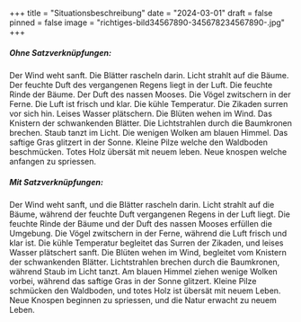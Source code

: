 +++
title = "Situationsbeschreibung"
date = "2024-03-01"
draft = false
pinned = false
image = "richtiges-bild34567890-345678234567890-.jpg"
+++
##### **Ohne Satzverknüpfungen:**

Der Wind weht sanft. Die Blätter rascheln darin. Licht strahlt auf die Bäume. Der feuchte Duft des vergangenen Regens liegt in der Luft. Die feuchte Rinde der Bäume. Der Duft des nassen Mooses. Die Vögel zwitschern in der Ferne. Die Luft ist frisch und klar. Die kühle Temperatur. Die Zikaden surren vor sich hin. Leises Wasser plätschern. Die Blüten wehen im Wind. Das Knistern der schwankenden Blätter. Die Lichtstrahlen durch die Baumkronen brechen. Staub tanzt im Licht. Die wenigen Wolken am blauen Himmel. Das saftige Gras glitzert in der Sonne. Kleine Pilze welche den Waldboden beschmücken. Totes Holz übersät mit neuem leben. Neue knospen welche anfangen zu spriessen.



##### **Mit Satzverknüpfungen:**

Der Wind weht sanft, und die Blätter rascheln darin. Licht strahlt auf die Bäume, während der feuchte Duft vergangenen Regens in der Luft liegt. Die feuchte Rinde der Bäume und der Duft des nassen Mooses erfüllen die Umgebung. Die Vögel zwitschern in der Ferne, während die Luft frisch und klar ist. Die kühle Temperatur begleitet das Surren der Zikaden, und leises Wasser plätschert sanft. Die Blüten wehen im Wind, begleitet vom Knistern der schwankenden Blätter. Lichtstrahlen brechen durch die Baumkronen, während Staub im Licht tanzt. Am blauen Himmel ziehen wenige Wolken vorbei, während das saftige Gras in der Sonne glitzert. Kleine Pilze schmücken den Waldboden, und totes Holz ist übersät mit neuem Leben. Neue Knospen beginnen zu spriessen, und die Natur erwacht zu neuem Leben.